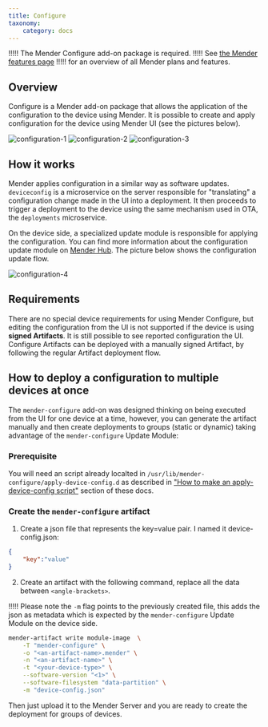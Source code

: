 ```yaml
---
title: Configure
taxonomy:
    category: docs
---
```


!!!!! The Mender Configure add-on package is required.
!!!!! See [the Mender features page](https://mender.io/product/features?target=_blank)
!!!!! for an overview of all Mender plans and features.

## Overview

Configure is a Mender add-on package that allows the application of the configuration to the device using Mender.
It is possible to create and apply configuration for the device using Mender UI (see the pictures below).

![configuration-1](deviceconfig1.png)
![configuration-2](deviceconfig2.png)
![configuration-3](deviceconfig3.png)

## How it works

Mender applies configuration in a similar way as software updates.
`deviceconfig` is a microservice on the server responsible for "translating" a configuration change made in the UI into a deployment.
It then proceeds to trigger a deployment to the device using the same mechanism used in OTA, the `deployments` microservice. 

On the device side, a specialized update module is responsible for applying the configuration.
You can find more information about the configuration update module on [Mender Hub](https://hub.mender.io).
The picture below shows the configuration update flow.

![configuration-4](configure1.png)

## Requirements

There are no special device requirements for using Mender Configure, but editing the configuration
from the UI is not supported if the device is using **signed Artifacts**. It is still possible to
see reported configuration the UI. Configure Artifacts can be
deployed with a manually signed Artifact, by following the regular Artifact deployment flow.

## How to deploy a configuration to multiple devices at once

The `mender-configure` add-on was designed thinking on being executed from the UI for one device at a time, however, you can generate the artifact manually and then create deployments to groups (static or dynamic) taking advantage of the `mender-configure` Update Module:

### Prerequisite

You will need an script already localted in `/usr/lib/mender-configure/apply-device-config.d` as described in ["How to make an apply-device-config script"](01.Device-integration/docs.md#how-to-write-an-apply-device-config-script) section of these docs.

### Create the `mender-configure` artifact

1. Create a json file that represents the key=value pair. I named it device-config.json:

```json
{
    "key":"value"
}
```

2. Create an artifact with the following command, replace all the data between `<angle-brackets>`.

!!!!! Please note the `-m` flag points to the previously created file, this adds the json as metadata which is expected by the `mender-configure` Update Module on the device side.

```bash
mender-artifact write module-image  \
    -T "mender-configure" \
    -o "<an-artifact-name>.mender" \
    -n "<an-artifact-name>" \
    -t "<your-device-type>" \
    --software-version "<1>" \
    --software-filesystem "data-partition" \
    -m "device-config.json"
```

Then just upload it to the Mender Server and you are ready to create the deployment for groups of devices.

